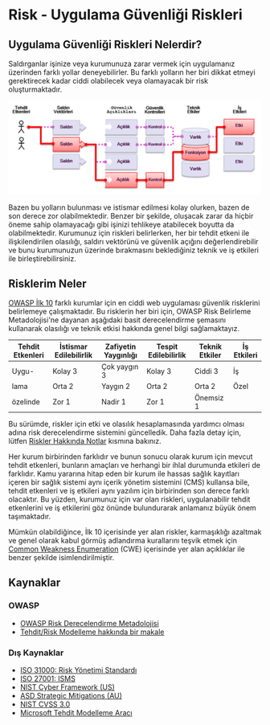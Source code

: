 # Risk - Uygulama Güvenliği Riskleri

## Uygulama Güvenliği Riskleri Nelerdir?

Saldırganlar işinize veya kurumunuza zarar vermek için uygulamanız üzerinden farklı yollar deneyebilirler. Bu farklı yolların her biri dikkat etmeyi gerektirecek kadar ciddi olabilecek veya olamayacak bir risk oluşturmaktadır.

![App Security Risks](images/0x10-risk-1.png)

Bazen bu yolların bulunması ve istismar edilmesi kolay olurken, bazen de son derece zor olabilmektedir. Benzer bir şekilde, oluşacak zarar da hiçbir öneme sahip olamayacağı gibi işinizi tehlikeye atabilecek boyutta da olabilmektedir. Kurumunuz için riskleri belirlerken, her bir tehdit etkeni ile ilişkilendirilen olasılığı, saldırı vektörünü ve güvenlik açığını değerlendirebilir ve bunu kurumunuzun üzerinde bırakmasını beklediğiniz teknik ve iş etkileri ile birleştirebilirsiniz. 

## Risklerim Neler

[OWASP İlk 10](https://www.owasp.org/index.php/Top10) farklı kurumlar için en ciddi web uygulaması güvenlik risklerini belirlemeye çalışmaktadır. Bu risklerin her biri için, OWASP Risk Belirleme Metadolojisi'ne dayanan aşağıdaki basit derecelendirme şemasını kullanarak olasılığı ve teknik etkisi hakkında genel bilgi sağlamaktayız.

| Tehdit Etkenleri | İstismar Edilebilirlik | Zafiyetin Yaygınlığı | Tespit Edilebilirlik | Teknik Etkiler | İş Etkileri |
| -- | -- | -- | -- | -- | -- |
| Uygu-   | Kolay 3 | Çok yaygın 3 | Kolay 3 | Ciddi 3 | İş     |
| lama   | Orta 2 | Yaygın 2 | Orta 2 | Orta 2 | Özel |
| özelinde | Zor 1 | Nadir 1 | Zor 1 | Önemsiz 1 |       |

Bu sürümde, riskler için etki ve olasılık hesaplamasında yardımcı olması adına risk derecelendirme sistemini güncelledik. Daha fazla detay için, lütfen [Riskler Hakkında Notlar](0xc0-note-about-risks.md) kısmına bakınız.

Her kurum birbirinden farklıdır ve bunun sonucu olarak kurum için mevcut tehdit etkenleri, bunların amaçları ve herhangi bir ihlal durumunda etkileri de farklıdır. Kamu yararına hitap eden bir kurum ile hassas sağlık kayıtları içeren bir sağlık sistemi aynı içerik yönetim sistemini (CMS) kullansa bile, tehdit etkenleri ve iş etkileri aynı yazılım için birbirinden son derece farklı olacaktır. Bu yüzden, kurumunuz için var olan riskleri, uygulanabilir tehdit etkenlerini ve iş etkilerini göz önünde bulundurarak anlamanız büyük önem taşımaktadır.

Mümkün olabildiğince, İlk 10 içerisinde yer alan riskler, karmaşıklığı azaltmak ve genel olarak kabul görmüş adlandırma kurallarını teşvik etmek için [Common Weakness Enumeration](https://cwe.mitre.org/) (CWE) içerisinde yer alan açıklıklar ile benzer şekilde isimlendirilmiştir.

## Kaynaklar

### OWASP

* [OWASP Risk Derecelendirme Metadolojisi](https://www.owasp.org/index.php/OWASP_Risk_Rating_Methodology)
* [Tehdit/Risk Modelleme hakkında bir makale](https://www.owasp.org/index.php/Threat_Risk_Modeling)

### Dış Kaynaklar

* [ISO 31000: Risk Yönetimi Standardı](https://www.iso.org/iso-31000-risk-management.html)
* [ISO 27001: ISMS](https://www.iso.org/isoiec-27001-information-security.html)
* [NIST Cyber Framework (US)](https://www.nist.gov/cyberframework)
* [ASD Strategic Mitigations (AU)](https://www.asd.gov.au/infosec/mitigationstrategies.htm)
* [NIST CVSS 3.0](https://nvd.nist.gov/vuln-metrics/cvss/v3-calculator)
* [Microsoft Tehdit Modelleme Aracı](https://www.microsoft.com/en-us/download/details.aspx?id=49168)
